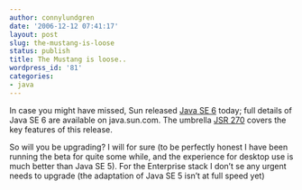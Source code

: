 ```yaml
---
author: connylundgren
date: '2006-12-12 07:41:17'
layout: post
slug: the-mustang-is-loose
status: publish
title: The Mustang is loose..
wordpress_id: '81'
categories:
- java
---
```


In case you might have missed, Sun released [Java SE
6](http://java.sun.com/javase/6/) today; full details of Java SE 6 are
available on java.sun.com. The umbrella [JSR
270](http://jcp.org/en/jsr/detail?id=270) covers the key features of this
release.

So will you be upgrading? I will for sure (to be perfectly honest I have been
running the beta for quite some while, and the experience for desktop use is
much better than Java SE 5). For the Enterprise stack I don’t se any urgent
needs to upgrade (the adaptation of Java SE 5 isn’t at full speed yet)

